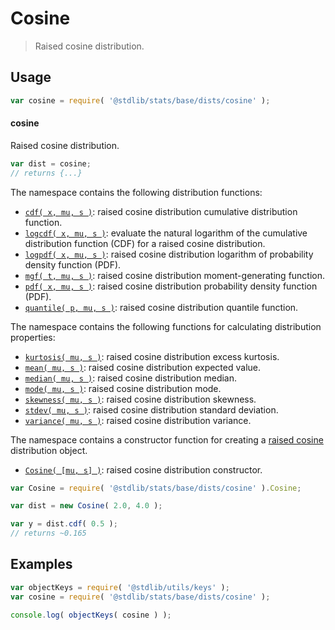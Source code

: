 <!--

@license Apache-2.0

Copyright (c) 2018 The Stdlib Authors.

Licensed under the Apache License, Version 2.0 (the "License");
you may not use this file except in compliance with the License.
You may obtain a copy of the License at

   http://www.apache.org/licenses/LICENSE-2.0

Unless required by applicable law or agreed to in writing, software
distributed under the License is distributed on an "AS IS" BASIS,
WITHOUT WARRANTIES OR CONDITIONS OF ANY KIND, either express or implied.
See the License for the specific language governing permissions and
limitations under the License.

-->

# Cosine

> Raised cosine distribution.

<section class="usage">

## Usage

```javascript
var cosine = require( '@stdlib/stats/base/dists/cosine' );
```

#### cosine

Raised cosine distribution.

```javascript
var dist = cosine;
// returns {...}
```

The namespace contains the following distribution functions:

<!-- <toc pattern="*+(cdf|pdf|mgf|quantile)*"> -->

<div class="namespace-toc">

-   <span class="signature">[`cdf( x, mu, s )`][@stdlib/stats/base/dists/cosine/cdf]</span><span class="delimiter">: </span><span class="description">raised cosine distribution cumulative distribution function.</span>
-   <span class="signature">[`logcdf( x, mu, s )`][@stdlib/stats/base/dists/cosine/logcdf]</span><span class="delimiter">: </span><span class="description">evaluate the natural logarithm of the cumulative distribution function (CDF) for a raised cosine distribution.</span>
-   <span class="signature">[`logpdf( x, mu, s )`][@stdlib/stats/base/dists/cosine/logpdf]</span><span class="delimiter">: </span><span class="description">raised cosine distribution logarithm of probability density function (PDF).</span>
-   <span class="signature">[`mgf( t, mu, s )`][@stdlib/stats/base/dists/cosine/mgf]</span><span class="delimiter">: </span><span class="description">raised cosine distribution moment-generating function.</span>
-   <span class="signature">[`pdf( x, mu, s )`][@stdlib/stats/base/dists/cosine/pdf]</span><span class="delimiter">: </span><span class="description">raised cosine distribution probability density function (PDF).</span>
-   <span class="signature">[`quantile( p, mu, s )`][@stdlib/stats/base/dists/cosine/quantile]</span><span class="delimiter">: </span><span class="description">raised cosine distribution quantile function.</span>

</div>

<!-- </toc> -->

The namespace contains the following functions for calculating distribution properties:

<!-- <toc pattern="*+(entropy|kurtosis|mean|median|mode|skewness|stdev|variance)*"> -->

<div class="namespace-toc">

-   <span class="signature">[`kurtosis( mu, s )`][@stdlib/stats/base/dists/cosine/kurtosis]</span><span class="delimiter">: </span><span class="description">raised cosine distribution excess kurtosis.</span>
-   <span class="signature">[`mean( mu, s )`][@stdlib/stats/base/dists/cosine/mean]</span><span class="delimiter">: </span><span class="description">raised cosine distribution expected value.</span>
-   <span class="signature">[`median( mu, s )`][@stdlib/stats/base/dists/cosine/median]</span><span class="delimiter">: </span><span class="description">raised cosine distribution median.</span>
-   <span class="signature">[`mode( mu, s )`][@stdlib/stats/base/dists/cosine/mode]</span><span class="delimiter">: </span><span class="description">raised cosine distribution mode.</span>
-   <span class="signature">[`skewness( mu, s )`][@stdlib/stats/base/dists/cosine/skewness]</span><span class="delimiter">: </span><span class="description">raised cosine distribution skewness.</span>
-   <span class="signature">[`stdev( mu, s )`][@stdlib/stats/base/dists/cosine/stdev]</span><span class="delimiter">: </span><span class="description">raised cosine distribution standard deviation.</span>
-   <span class="signature">[`variance( mu, s )`][@stdlib/stats/base/dists/cosine/variance]</span><span class="delimiter">: </span><span class="description">raised cosine distribution variance.</span>

</div>

<!-- </toc> -->

The namespace contains a constructor function for creating a [raised cosine][cosine-distribution] distribution object.

<!-- <toc pattern="*ctor*"> -->

<div class="namespace-toc">

-   <span class="signature">[`Cosine( [mu, s] )`][@stdlib/stats/base/dists/cosine/ctor]</span><span class="delimiter">: </span><span class="description">raised cosine distribution constructor.</span>

</div>

<!-- </toc> -->

```javascript
var Cosine = require( '@stdlib/stats/base/dists/cosine' ).Cosine;

var dist = new Cosine( 2.0, 4.0 );

var y = dist.cdf( 0.5 );
// returns ~0.165
```

</section>

<!-- /.usage -->

<section class="examples">

## Examples

<!-- TODO: better examples -->

<!-- eslint no-undef: "error" -->

```javascript
var objectKeys = require( '@stdlib/utils/keys' );
var cosine = require( '@stdlib/stats/base/dists/cosine' );

console.log( objectKeys( cosine ) );
```

</section>

<!-- /.examples -->

<section class="links">

[cosine-distribution]: https://en.wikipedia.org/wiki/Raised_cosine_distribution

<!-- <toc-links> -->

[@stdlib/stats/base/dists/cosine/ctor]: https://github.com/stdlib-js/stats/tree/main/base/dists/cosine/ctor

[@stdlib/stats/base/dists/cosine/kurtosis]: https://github.com/stdlib-js/stats/tree/main/base/dists/cosine/kurtosis

[@stdlib/stats/base/dists/cosine/mean]: https://github.com/stdlib-js/stats/tree/main/base/dists/cosine/mean

[@stdlib/stats/base/dists/cosine/median]: https://github.com/stdlib-js/stats/tree/main/base/dists/cosine/median

[@stdlib/stats/base/dists/cosine/mode]: https://github.com/stdlib-js/stats/tree/main/base/dists/cosine/mode

[@stdlib/stats/base/dists/cosine/skewness]: https://github.com/stdlib-js/stats/tree/main/base/dists/cosine/skewness

[@stdlib/stats/base/dists/cosine/stdev]: https://github.com/stdlib-js/stats/tree/main/base/dists/cosine/stdev

[@stdlib/stats/base/dists/cosine/variance]: https://github.com/stdlib-js/stats/tree/main/base/dists/cosine/variance

[@stdlib/stats/base/dists/cosine/cdf]: https://github.com/stdlib-js/stats/tree/main/base/dists/cosine/cdf

[@stdlib/stats/base/dists/cosine/logcdf]: https://github.com/stdlib-js/stats/tree/main/base/dists/cosine/logcdf

[@stdlib/stats/base/dists/cosine/logpdf]: https://github.com/stdlib-js/stats/tree/main/base/dists/cosine/logpdf

[@stdlib/stats/base/dists/cosine/mgf]: https://github.com/stdlib-js/stats/tree/main/base/dists/cosine/mgf

[@stdlib/stats/base/dists/cosine/pdf]: https://github.com/stdlib-js/stats/tree/main/base/dists/cosine/pdf

[@stdlib/stats/base/dists/cosine/quantile]: https://github.com/stdlib-js/stats/tree/main/base/dists/cosine/quantile

<!-- </toc-links> -->

</section>

<!-- /.links -->
